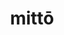 ---
title: mittō
meaning: to send
ch: nine
pos: verb
secondppstem: mitt
infend: ere
conjugation: third
derivative: mission
---